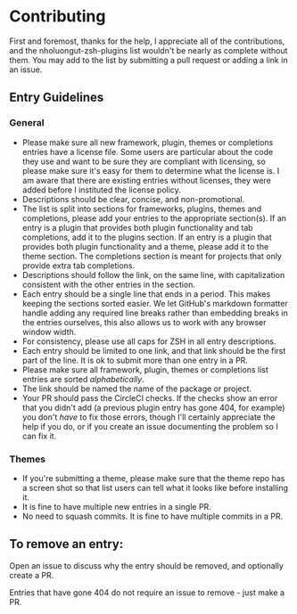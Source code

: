 # Contributing

First and foremost, thanks for the help, I appreciate all of the contributions, and the nholuongut-zsh-plugins list wouldn't be nearly as complete without them. You may add to the list by submitting a pull request or adding a link in an issue.

## Entry Guidelines

### General

* Please make sure all new framework, plugin, themes or completions entries have a license file. Some users are particular about the code they use and want to be sure they are compliant with licensing, so please make sure it's easy for them to determine what the license is. I am aware that there are existing entries without licenses, they were added before I instituted the license policy.
* Descriptions should be clear, concise, and non-promotional.
* The list is split into sections for frameworks, plugins, themes and completions, please add your entries to the appropriate section(s). If an entry is a plugin that provides both plugin functionality and tab completions, add it to the plugins section. If an entry is a plugin that provides both plugin functionality and a theme, please add it to the theme section. The completions section is meant for projects that only provide extra tab completions.
* Descriptions should follow the link, on the same line, with capitalization consistent with the other entries in the section.
* Each entry should be a single line that ends in a period. This makes keeping the sections sorted easier. We let GitHub's markdown formatter handle adding any required line breaks rather than embedding breaks in the entries ourselves, this also allows us to work with any browser window width.
* For consistency, please use all caps for ZSH in all entry descriptions.
* Each entry should be limited to one link, and that link should be the first part of the line. It is ok to submit more than one entry in a PR.
* Please make sure all framework, plugin, themes or completions list entries are sorted *alphabetically*.
* The link should be named the name of the package or project.
* Your PR should pass the CircleCI checks. If the checks show an error that you didn't add (a previous plugin entry has gone 404, for example) you don't _have_ to fix those errors, though I'll certainly appreciate the help if you do, or if you create an issue documenting the problem so I can fix it.

### Themes

* If you're submitting a theme, please make sure that the theme repo has a screen shot so that list users can tell what it looks like before installing it.
* It is fine to have multiple new entries in a single PR.
* No need to squash commits. It is fine to have multiple commits in a PR.

## To remove an entry:

Open an issue to discuss why the entry should be removed, and optionally create a PR.

Entries that have gone 404 do not require an issue to remove - just make a PR.
